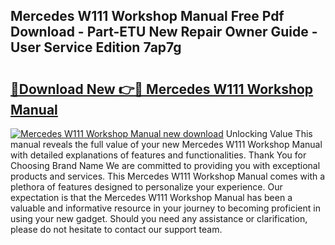 ## Mercedes W111 Workshop Manual Free Pdf Download - Part-ETU New Repair Owner Guide - User Service Edition 7ap7g

# <h2><a href="http://cf15610.oget.top/?id=Mercedes+W111+Workshop+Manual">🔗Download New 👉🔴 Mercedes W111 Workshop Manual</a></h2>

[![Mercedes W111 Workshop Manual new download](https://i.imgur.com/5g1atiW.png)](http://cf15610.oget.top/?id=Mercedes+W111+Workshop+Manual)
Unlocking Value This manual reveals the full value of your new Mercedes W111 Workshop Manual with detailed explanations of features and functionalities. Thank You for Choosing Brand Name We are committed to providing you with exceptional products and services. This Mercedes W111 Workshop Manual comes with a plethora of features designed to personalize your experience. Our expectation is that the Mercedes W111 Workshop Manual has been a valuable and informative resource in your journey to becoming proficient in using your new gadget. Should you need any assistance or clarification, please do not hesitate to contact our support team.
